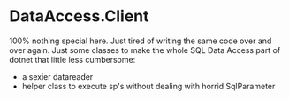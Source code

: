 # DataAccess.Client
100% nothing special here. Just tired of writing the same code over and over again. Just some classes to make the whole SQL Data Access part of dotnet that little less cumbersome:

+ a sexier datareader
+ helper class to execute sp's without dealing with horrid SqlParameter
